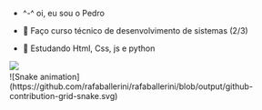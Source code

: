 - ^-^ oi, eu sou o Pedro

- 👀 Faço curso técnico de desenvolvimento de sistemas (2/3)
- 🌱 Estudando Html, Css, js e python

<div>
  <a href="https://instagram.com/pedrodavi_05" target="_blank"><img src="https://img.shields.io/badge/-Instagram-%23E4405F?style=for-the-badge&logo=instagram&logoColor=white" target="_blank"></a>
</div>  
<a href="https://img.shields.io/badge/Python-14354C?style=for-the-badge&logo=python&logoColor=white"></a>
![Snake animation](https://github.com/rafaballerini/rafaballerini/blob/output/github-contribution-grid-snake.svg)

